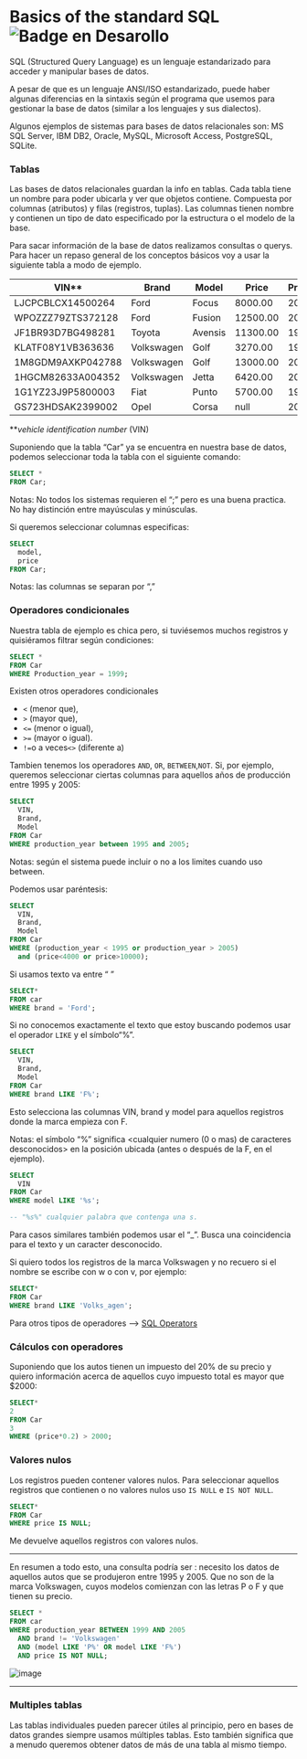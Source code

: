 # B**asics of the standard SQL** ![Badge en Desarollo](https://img.shields.io/badge/STATUS-EN%20DESAROLLO-green)

SQL (Structured Query Language) es un lenguaje estandarizado para acceder y manipular bases de datos.

A pesar de que es un lenguaje ANSI/ISO estandarizado, puede haber algunas diferencias en la sintaxis según el programa que usemos para gestionar la base de datos (similar a los lenguajes y sus dialectos). 

Algunos ejemplos de sistemas para bases de datos relacionales son: MS SQL Server, IBM DB2, Oracle, MySQL, Microsoft Access, PostgreSQL, SQLite.


### Tablas
Las bases de datos relacionales guardan la info en tablas. Cada tabla tiene un nombre para poder ubicarla y ver que objetos contiene. Compuesta por columnas (atributos) y filas (registros, tuplas). Las columnas tienen nombre y contienen un tipo de dato especificado por la estructura o el modelo de la base.

Para sacar información de la base de datos realizamos consultas o querys. Para hacer un repaso general de los conceptos básicos voy a usar la siguiente tabla a modo de ejemplo.

| VIN** | Brand | Model | Price | Production_year |
| --- | --- | --- | --- | --- |
| LJCPCBLCX14500264 | Ford | Focus | 8000.00 | 2005 |
| WPOZZZ79ZTS372128 | Ford | Fusion | 12500.00 | 2008 |
| JF1BR93D7BG498281 | Toyota | Avensis | 11300.00 | 1999 |
| KLATF08Y1VB363636 | Volkswagen | Golf | 3270.00 | 1992 |
| 1M8GDM9AXKP042788 | Volkswagen | Golf | 13000.00 | 2010 |
| 1HGCM82633A004352 | Volkswagen | Jetta | 6420.00 | 2003 |
| 1G1YZ23J9P5800003 | Fiat | Punto | 5700.00 | 1999 |
| GS723HDSAK2399002 | Opel | Corsa | null | 2007 |

***vehicle identification number* (VIN)

Suponiendo que la tabla “Car” ya se encuentra en nuestra base de datos, podemos seleccionar toda la tabla con el siguiente comando:

```sql
SELECT *
FROM Car;
```

Notas: No todos los sistemas requieren el “;” pero es una buena practica. No hay distinción entre mayúsculas y minúsculas.

Si queremos seleccionar columnas especificas:

```sql
SELECT 
  model,
  price
FROM Car;
```

Notas: las columnas se separan por “,”

### Operadores condicionales

Nuestra tabla de ejemplo es chica pero, si tuviésemos muchos registros y quisiéramos filtrar según condiciones:

```sql
SELECT *
FROM Car
WHERE Production_year = 1999;
```

Existen otros operadores condicionales

- `<` (menor que),
- `>` (mayor que),
- `<=` (menor o igual),
- `>=` (mayor o igual).
- `!=`o a veces`<>` (diferente a)

Tambien tenemos los operadores `AND`, `OR`, `BETWEEN`,`NOT`. Si, por ejemplo, queremos seleccionar ciertas columnas para aquellos años de producción entre 1995 y 2005:

```sql
SELECT
  VIN,
  Brand,
  Model
FROM Car
WHERE production_year between 1995 and 2005;
```

Notas: según el sistema puede incluir o no a los limites cuando uso between. 

Podemos usar paréntesis:

```sql
SELECT
  VIN,
  Brand,
  Model
FROM Car
WHERE (production_year < 1995 or production_year > 2005)
  and (price<4000 or price>10000);
```

Si usamos texto va entre “ ”

```sql
SELECT*
FROM car
WHERE brand = 'Ford';
```

Si no conocemos exactamente el texto que estoy buscando podemos usar el operador `LIKE` y  el símbolo“%”. 

```sql
SELECT
  VIN,
  Brand,
  Model
FROM Car
WHERE brand LIKE 'F%';
```

Esto selecciona las columnas VIN, brand y model para aquellos registros donde la marca empieza con F.

Notas: el símbolo “%” significa <cualquier numero (0 o mas) de caracteres desconocidos> en la posición ubicada (antes o después de la F, en el ejemplo).

```sql
SELECT
  VIN
FROM Car
WHERE model LIKE '%s'; 

-- "%s%" cualquier palabra que contenga una s.
```

Para casos similares también podemos usar el “_”. Busca una coincidencia para el texto y un caracter desconocido. 

 Si quiero todos los registros de la marca Volkswagen y no recuero si el nombre se escribe con w o con v, por ejemplo:

```sql
SELECT*
FROM Car
WHERE brand LIKE 'Volks_agen';
```

Para otros tipos de operadores --> [SQL Operators](https://www.w3schools.com/sql/sql_operators.asp)

### Cálculos con operadores

Suponiendo que los autos tienen un impuesto del 20% de su precio y quiero información acerca de aquellos cuyo impuesto total es mayor que $2000:

```sql
SELECT*
2
FROM Car
3
WHERE (price*0.2) > 2000;
```

### Valores nulos

Los registros pueden contener valores nulos. Para seleccionar aquellos registros que contienen o no valores nulos uso `IS NULL`
e `IS NOT NULL`.

```sql
SELECT*
FROM Car
WHERE price IS NULL;
```

Me devuelve aquellos registros con valores nulos.

---

En resumen a todo esto, una consulta podría ser : necesito los datos de aquellos autos que se produjeron entre 1995 y 2005. Que  no son de la marca Volkswagen, cuyos modelos comienzan con las letras P o F y que tienen su precio.

```sql
SELECT *
FROM car
WHERE production_year BETWEEN 1999 AND 2005
  AND brand != 'Volkswagen'
  AND (model LIKE 'P%' OR model LIKE 'F%')
  AND price IS NOT NULL;
```
![image](https://user-images.githubusercontent.com/110131341/228865409-96b6bc0c-f042-4efa-bcaf-7607ffda328c.png)

---
### Multiples tablas
Las tablas individuales pueden parecer útiles al principio, pero en bases de datos grandes siempre usamos múltiples tablas. Esto también significa que a menudo queremos obtener datos de más de una tabla al mismo tiempo.

